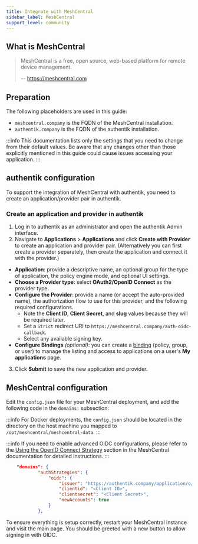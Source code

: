 ```yaml
---
title: Integrate with MeshCentral
sidebar_label: MeshCentral
support_level: community
---
```


## What is MeshCentral

> MeshCentral is a free, open source, web-based platform for remote device management.
>
> -- https://meshcentral.com

## Preparation

The following placeholders are used in this guide:

- `meshcentral.company` is the FQDN of the MeshCentral installation.
- `authentik.company` is the FQDN of the authentik installation.

:::info
This documentation lists only the settings that you need to change from their default values. Be aware that any changes other than those explicitly mentioned in this guide could cause issues accessing your application.
:::

## authentik configuration

To support the integration of MeshCentral with authentik, you need to create an application/provider pair in authentik.

### Create an application and provider in authentik

1. Log in to authentik as an administrator and open the authentik Admin interface.
2. Navigate to **Applications** > **Applications** and click **Create with Provider** to create an application and provider pair. (Alternatively you can first create a provider separately, then create the application and connect it with the provider.)

- **Application**: provide a descriptive name, an optional group for the type of application, the policy engine mode, and optional UI settings.
- **Choose a Provider type**: select **OAuth2/OpenID Connect** as the provider type.
- **Configure the Provider**: provide a name (or accept the auto-provided name), the authorization flow to use for this provider, and the following required configurations.
    - Note the **Client ID**, **Client Secret**, and **slug** values because they will be required later.
    - Set a `Strict` redirect URI to `https://meshcentral.company/auth-oidc-callback`.
    - Select any available signing key.
- **Configure Bindings** _(optional)_: you can create a [binding](/docs/add-secure-apps/flows-stages/bindings/) (policy, group, or user) to manage the listing and access to applications on a user's **My applications** page.

3. Click **Submit** to save the new application and provider.

## MeshCentral configuration

Edit the `config.json` file for your MeshCentral deployment, and add the following code in the `domains:` subsection:

:::info
For Docker deployments, the `config.json` should be located in the directory on the host machine you mapped to `/opt/meshcentral/meshcentral-data`.
:::

:::info
If you need to enable advanced OIDC configurations, please refer to the [Using the OpenID Connect Strategy](https://ylianst.github.io/MeshCentral/meshcentral/openidConnectStrategy/) section in the MeshCentral documentation for detailed instructions.
:::

```json
    "domains": {
            "authStrategies": {
                "oidc": {
                    "issuer": "https://authentik.company/application/o/meshcentral/",
                    "clientid": "<Client ID>",
                    "clientsecret": "<Client Secret>",
                    "newAccounts": true
                }
            },
```

To ensure everything is setup correctly, restart your MeshCentral instance and visit the main page. You should be greeted with a new button to allow signing in with OIDC.
